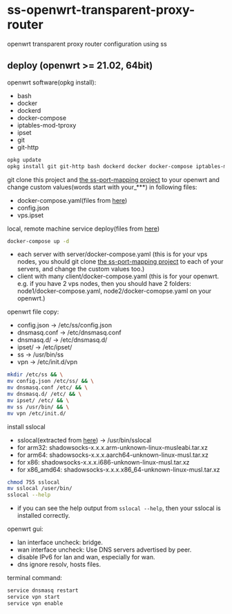 # ss-openwrt-transparent-proxy-router
openwrt transparent proxy router configuration using ss

## deploy (openwrt >= 21.02, 64bit)

openwrt software(opkg install):
* bash
* docker
* dockerd
* docker-compose
* iptables-mod-tproxy
* ipset
* git
* git-http
```bash
opkg update
opkg install git git-http bash dockerd docker docker-compose iptables-mod-tproxy ipset
```

git clone this project and [the ss-port-mapping project](https://github.com/kokrange/ss-port-mapping) to your openwrt and
change custom values(words start with your_***) in following files:
* docker-compose.yaml(files from [here](https://github.com/kokrange/ss-port-mapping))
* config.json
* vps.ipset

local, remote machine service deploy(files from [here](https://github.com/kokrange/ss-port-mapping))
```bash
docker-compose up -d
```
* each server with server/docker-compose.yaml (this is for your vps nodes, you should git clone [the ss-port-mapping project](https://github.com/kokrange/ss-port-mapping) to each of your servers, and change the custom values too.)
* client with many client/docker-compose.yaml (this is for your openwrt. e.g. if you have 2 vps nodes, then you should have 2 folders: node1/docker-compose.yaml, node2/docker-comopse.yaml on your openwrt.)

openwrt file copy:
* config.json -> /etc/ss/config.json
* dnsmasq.conf -> /etc/dnsmasq.conf
* dnsmasq.d/ -> /etc/dnsmasq.d/
* ipset/ -> /etc/ipset/
* ss -> /usr/bin/ss
* vpn -> /etc/init.d/vpn
```bash
mkdir /etc/ss && \
mv config.json /etc/ss/ && \
mv dnsmasq.conf /etc/ && \
mv dnsmasq.d/ /etc/ && \
mv ipset/ /etc/ && \
mv ss /usr/bin/ && \
mv vpn /etc/init.d/
```
install sslocal
* sslocal(extracted from [here](https://github.com/shadowsocks/shadowsocks-rust/releases)) -> /usr/bin/sslocal
* for arm32: shadowsocks-x.x.x.arm-unknown-linux-musleabi.tar.xz
* for arm64: shadowsocks-x.x.x.aarch64-unknown-linux-musl.tar.xz
* for x86: shadowsocks-x.x.x.i686-unknown-linux-musl.tar.xz
* for x86_amd64: shadowsocks-x.x.x.x86_64-unknown-linux-musl.tar.xz
```bash
chmod 755 sslocal
mv sslocal /user/bin/
sslocal --help
```
* if you can see the help output from `sslocal --help`, then your sslocal is installed correctly.

openwrt gui:
* lan interface uncheck: bridge.
* wan interface uncheck: Use DNS servers advertised by peer.
* disable IPv6 for lan and wan, especially for wan.
* dns ignore resolv, hosts files.

terminal command:
```bash
service dnsmasq restart
service vpn start
service vpn enable
```




